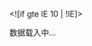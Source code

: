 <!DOCTYPE html>
<html lang="zh">
<head>
  <meta charset="UTF-8">
  <title>Mockplus</title>
  <meta http-equiv="X-UA-Compatible" content="IE=edge"/>
  <meta name="renderer" content="webkit">
  <meta name="viewport"
        content="width=device-width,initial-scale=1,minimum-scale=1,maximum-scale=1,user-scalable=no">
  <meta name="apple-mobile-web-app-capable" content="yes">
  <meta name="apple-touch-fullscreen" content="yes">
  <meta name="mobile-web-app-capable" content="yes">
  <meta name="apple-mobile-web-app-status-bar-style" content="black">
  <meta name="renderer" content="webkit">
  <meta name="full-screen" content="yes">
  <meta name="author" content="Mockplus">
  <meta http-equiv="Pragma" content="no-cache">
  <meta http-equiv="Cache-Control" content="no-cache">
  <meta http-equiv="Expires" content="0">
  <link rel="stylesheet" href="assets/fonts.css">
  <script src="js/config.js"></script>
  <script src="https://res.wx.qq.com/open/js/jweixin-1.3.2.js"></script>
    <style type="text/css">
        .loading {
            position: absolute;
            width: 100px;
            height: 30px;
            left: 0px;
            top: 0px;
            right: 0px;
            bottom: 0px;
            margin: auto;
            font-size: 14px;
        }
    </style>
</head>
<body>

<div style="visibility: hidden; position: absolute; height: 0">
  <p id="measure" style="visibility: hidden; position: absolute; white-space: nowrap; font-size:14px"></p>
</div>

<!--[if lt IE 10]>
<p>暂不支持 IE 10 以下版本，请升级浏览器或者尝试使用其它浏览器。</p>
<![endif]-->

<!-- DATA -->

<![if gte IE 10 | !IE]>
<div id="container">
  数据载入中...
</div>
<![endif]-->

<script>window.remote=true;</script>

<script src="js/libs.js"></script>
<script src="js/bundle.js"></script>
<!-- version: 3.6.2.1 (1937) -->
<!-- time: Fri Dec 11 2020 14:00:35 GMT+0800 (CST) -->
</body>
</html>
